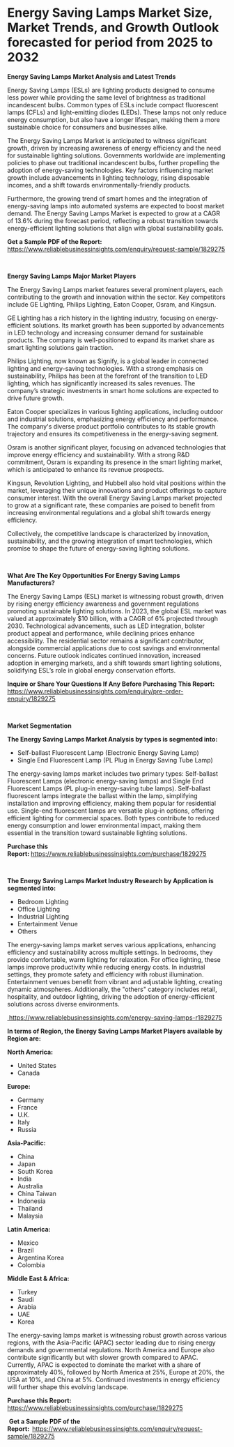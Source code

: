 <p><h1>Energy Saving Lamps Market Size, Market Trends, and Growth Outlook forecasted for period from 2025 to 2032</h1></p><p><strong>Energy Saving Lamps Market Analysis and Latest Trends</strong></p>
<p><p>Energy Saving Lamps (ESLs) are lighting products designed to consume less power while providing the same level of brightness as traditional incandescent bulbs. Common types of ESLs include compact fluorescent lamps (CFLs) and light-emitting diodes (LEDs). These lamps not only reduce energy consumption, but also have a longer lifespan, making them a more sustainable choice for consumers and businesses alike.</p><p>The Energy Saving Lamps Market is anticipated to witness significant growth, driven by increasing awareness of energy efficiency and the need for sustainable lighting solutions. Governments worldwide are implementing policies to phase out traditional incandescent bulbs, further propelling the adoption of energy-saving technologies. Key factors influencing market growth include advancements in lighting technology, rising disposable incomes, and a shift towards environmentally-friendly products. </p><p>Furthermore, the growing trend of smart homes and the integration of energy-saving lamps into automated systems are expected to boost market demand. The Energy Saving Lamps Market is expected to grow at a CAGR of 13.6% during the forecast period, reflecting a robust transition towards energy-efficient lighting solutions that align with global sustainability goals.</p></p>
<p><strong>Get a Sample PDF of the Report:&nbsp;</strong> <a href="https://www.reliablebusinessinsights.com/enquiry/request-sample/1829275?utm_campaign=2319&utm_medium=2&utm_source=Github&utm_content=ia&utm_term=15042025&utm_id=energy-saving-lamps">https://www.reliablebusinessinsights.com/enquiry/request-sample/1829275</a></p>
<p>&nbsp;</p>
<p><strong>Energy Saving Lamps Major Market Players</strong></p>
<p><p>The Energy Saving Lamps market features several prominent players, each contributing to the growth and innovation within the sector. Key competitors include GE Lighting, Philips Lighting, Eaton Cooper, Osram, and Kingsun. </p><p>GE Lighting has a rich history in the lighting industry, focusing on energy-efficient solutions. Its market growth has been supported by advancements in LED technology and increasing consumer demand for sustainable products. The company is well-positioned to expand its market share as smart lighting solutions gain traction.</p><p>Philips Lighting, now known as Signify, is a global leader in connected lighting and energy-saving technologies. With a strong emphasis on sustainability, Philips has been at the forefront of the transition to LED lighting, which has significantly increased its sales revenues. The company’s strategic investments in smart home solutions are expected to drive future growth.</p><p>Eaton Cooper specializes in various lighting applications, including outdoor and industrial solutions, emphasizing energy efficiency and performance. The company's diverse product portfolio contributes to its stable growth trajectory and ensures its competitiveness in the energy-saving segment.</p><p>Osram is another significant player, focusing on advanced technologies that improve energy efficiency and sustainability. With a strong R&D commitment, Osram is expanding its presence in the smart lighting market, which is anticipated to enhance its revenue prospects.</p><p>Kingsun, Revolution Lighting, and Hubbell also hold vital positions within the market, leveraging their unique innovations and product offerings to capture consumer interest. With the overall Energy Saving Lamps market projected to grow at a significant rate, these companies are poised to benefit from increasing environmental regulations and a global shift towards energy efficiency.</p><p>Collectively, the competitive landscape is characterized by innovation, sustainability, and the growing integration of smart technologies, which promise to shape the future of energy-saving lighting solutions.</p></p>
<p>&nbsp;</p>
<p><strong>What Are The Key Opportunities For Energy Saving Lamps Manufacturers?</strong></p>
<p><p>The Energy Saving Lamps (ESL) market is witnessing robust growth, driven by rising energy efficiency awareness and government regulations promoting sustainable lighting solutions. In 2023, the global ESL market was valued at approximately $10 billion, with a CAGR of 6% projected through 2030. Technological advancements, such as LED integration, bolster product appeal and performance, while declining prices enhance accessibility. The residential sector remains a significant contributor, alongside commercial applications due to cost savings and environmental concerns. Future outlook indicates continued innovation, increased adoption in emerging markets, and a shift towards smart lighting solutions, solidifying ESL’s role in global energy conservation efforts.</p></p>
<p><strong>Inquire or Share Your Questions If Any Before Purchasing This Report:</strong> <a href="https://www.reliablebusinessinsights.com/enquiry/pre-order-enquiry/1829275?utm_campaign=2319&utm_medium=2&utm_source=Github&utm_content=ia&utm_term=15042025&utm_id=energy-saving-lamps">https://www.reliablebusinessinsights.com/enquiry/pre-order-enquiry/1829275</a></p>
<p>&nbsp;</p>
<p><strong>Market Segmentation</strong></p>
<p><strong>The Energy Saving Lamps Market Analysis by types is segmented into:</strong></p>
<p><ul><li>Self-ballast Fluorescent Lamp (Electronic Energy Saving Lamp)</li><li>Single End Fluorescent Lamp (PL Plug in Energy Saving Tube Lamp)</li></ul></p>
<p><p>The energy-saving lamps market includes two primary types: Self-ballast Fluorescent Lamps (electronic energy-saving lamps) and Single End Fluorescent Lamps (PL plug-in energy-saving tube lamps). Self-ballast fluorescent lamps integrate the ballast within the lamp, simplifying installation and improving efficiency, making them popular for residential use. Single-end fluorescent lamps are versatile plug-in options, offering efficient lighting for commercial spaces. Both types contribute to reduced energy consumption and lower environmental impact, making them essential in the transition toward sustainable lighting solutions.</p></p>
<p><strong>Purchase this Report:&nbsp;</strong><a href="https://www.reliablebusinessinsights.com/purchase/1829275?utm_campaign=2319&utm_medium=2&utm_source=Github&utm_content=ia&utm_term=15042025&utm_id=energy-saving-lamps">https://www.reliablebusinessinsights.com/purchase/1829275</a></p>
<p>&nbsp;</p>
<p><strong>The Energy Saving Lamps Market Industry Research by Application is segmented into:</strong></p>
<p><ul><li>Bedroom Lighting</li><li>Office Lighting</li><li>Industrial Lighting</li><li>Entertainment Venue</li><li>Others</li></ul></p>
<p><p>The energy-saving lamps market serves various applications, enhancing efficiency and sustainability across multiple settings. In bedrooms, they provide comfortable, warm lighting for relaxation. For office lighting, these lamps improve productivity while reducing energy costs. In industrial settings, they promote safety and efficiency with robust illumination. Entertainment venues benefit from vibrant and adjustable lighting, creating dynamic atmospheres. Additionally, the "others" category includes retail, hospitality, and outdoor lighting, driving the adoption of energy-efficient solutions across diverse environments.</p></p>
<p><a href="https://www.reliablebusinessinsights.com/energy-saving-lamps-r1829275?utm_campaign=2319&utm_medium=2&utm_source=Github&utm_content=ia&utm_term=15042025&utm_id=energy-saving-lamps">&nbsp;https://www.reliablebusinessinsights.com/energy-saving-lamps-r1829275</a></p>
<p><strong>In terms of Region, the Energy Saving Lamps Market Players available by Region are:</strong></p>
<p>
    <p> <strong> North America: </strong>
        <ul>
            <li>United States</li>
            <li>Canada</li>
        </ul>
        </p> 
    <p> <strong> Europe: </strong>
        <ul>
            <li>Germany</li>
            <li>France</li>
            <li>U.K.</li>
            <li>Italy</li>
            <li>Russia</li>
        </ul>
        </p> 
    <p> <strong> Asia-Pacific: </strong>
        <ul>
            <li>China</li>
            <li>Japan</li>
            <li>South Korea</li>
            <li>India</li>
            <li>Australia</li>
            <li>China Taiwan</li>
            <li>Indonesia</li>
            <li>Thailand</li>
            <li>Malaysia</li>
        </ul>
        </p> 
    <p> <strong> Latin America: </strong>
        <ul>
            <li>Mexico</li>
            <li>Brazil</li>
            <li>Argentina Korea</li>
            <li>Colombia</li>
        </ul>
        </p> 
    <p> <strong> Middle East & Africa: </strong>
        <ul>
            <li>Turkey</li>
            <li>Saudi</li>
            <li>Arabia</li>
            <li>UAE</li>
            <li>Korea</li>
        </ul>
    </p>
    </p>
<p><p>The energy-saving lamps market is witnessing robust growth across various regions, with the Asia-Pacific (APAC) sector leading due to rising energy demands and governmental regulations. North America and Europe also contribute significantly but with slower growth compared to APAC. Currently, APAC is expected to dominate the market with a share of approximately 40%, followed by North America at 25%, Europe at 20%, the USA at 10%, and China at 5%. Continued investments in energy efficiency will further shape this evolving landscape.</p></p>
<p><strong>Purchase this Report: </strong><a href="https://www.reliablebusinessinsights.com/purchase/1829275?utm_campaign=2319&utm_medium=2&utm_source=Github&utm_content=ia&utm_term=15042025&utm_id=energy-saving-lamps">https://www.reliablebusinessinsights.com/purchase/1829275</a></p>
<p>&nbsp;<strong>Get a Sample PDF of the Report:&nbsp;&nbsp;</strong><a href="https://www.reliablebusinessinsights.com/enquiry/request-sample/1829275?utm_campaign=2319&utm_medium=2&utm_source=Github&utm_content=ia&utm_term=15042025&utm_id=energy-saving-lamps">https://www.reliablebusinessinsights.com/enquiry/request-sample/1829275</a></p>
<p><strong></strong></p>
<p><p></p><p></p><p></p></p>
